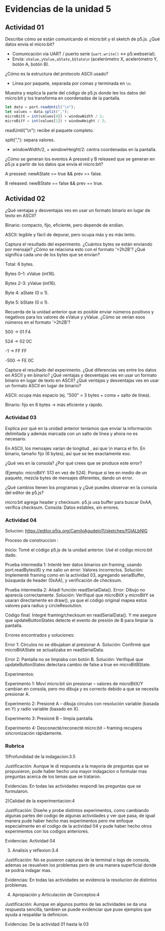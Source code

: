 
# Evidencias de la unidad 5


## Actividad 01

Describe cómo se están comunicando el micro:bit y el sketch de p5.js. ¿Qué datos envía el micro:bit?

- Comunicación vía UART / puerto serie (`uart.write()` ↔ p5.webserial).  
- Envía: `xValue,yValue,aState,bState\n` (acelerómetro X, acelerómetro Y, botón A, botón B).


¿Cómo es la estructura del protocolo ASCII usado?

- Línea por paquete, separada por comas y terminada en `\n`.  

Muestra y explica la parte del código de p5.js donde lee los datos del micro:bit y los transforma en coordenadas de la pantalla.

```js
let data = port.readUntil("\n");
let values = data.split(",");
microBitX = int(values[0]) + windowWidth / 2;
microBitY = int(values[1]) + windowHeight / 2;
```
readUntil("\n"): recibe el paquete completo.

split(","): separa valores.

+ windowWidth/2, + windowHeight/2: centra coordenadas en la pantalla.

¿Cómo se generan los eventos A pressed y B released que se generan en p5.js a partir de los datos que envía el micro:bit?


A pressed: newAState == true && prev == false.


B released: newBState == false && prev == true.



## Actividad 02

¿Qué ventajas y desventajas ves en usar un formato binario en lugar de texto en ASCII?

Binario: compacto, fijo, eficiente, pero depende de endian.


ASCII: legible y fácil de depurar, pero ocupa más y es más lento.

Captura el resultado del experimento. ¿Cuántos bytes se están enviando por mensaje? ¿Cómo se relaciona esto con el formato '>2h2B'? ¿Qué significa cada uno de los bytes que se envían?

Total: 6 bytes.

Bytes 0–1: xValue (int16).

Bytes 2–3: yValue (int16).

Byte 4: aState (0 o 1).

Byte 5: bState (0 o 1).

Recuerda de la unidad anterior que es posible enviar números positivos y negativos para los valores de xValue y yValue. ¿Cómo se verían esos números en el formato '>2h2B'?

500 → 01 F4

524 → 02 0C

-1 → FF FF

-500 → FE 0C

Captura el resultado del experimento. ¿Qué diferencias ves entre los datos en ASCII y en binario? ¿Qué ventajas y desventajas ves en usar un formato binario en lugar de texto en ASCII? ¿Qué ventajas y desventajas ves en usar un formato ASCII en lugar de binario?

ASCII: ocupa más espacio (ej. "500" = 3 bytes + coma + salto de línea).

Binario: fijo en 6 bytes → más eficiente y rápido.

### Actividad 03

Explica por qué en la unidad anterior teníamos que enviar la información delimitada y además marcada con un salto de línea y ahora no es necesario.

En ASCII, los mensajes varían de longitud , así que \n marca el fin. En binario, tamaño fijo (6 bytes), así que se lee exactamente eso.

¿Qué ves en la consola? ¿Por qué crees que se produce este error?


(Ejemplo: microBitY: 513 en vez de 524). Porque si lee en medio de un paquete, mezcla bytes de mensajes diferentes, dando un error.



¿Qué cambios tienen los programas y ¿Qué puedes observar en la consola del editor de p5.js?

micro:bit agrega header y checksum. p5.js usa buffer para buscar 0xAA, verifica checksum. Consola: Datos estables, sin errores.

### Actividad 04

Solucion: https://editor.p5js.org/CamiloAgudelo11/sketches/fGtALbNlG

Proceso de construccion :

Inicio: Tomé el código p5.js de la unidad anterior. Usé el código micro:bit dado.


Prueba intermedia 1: Intenté leer datos binarios sin framing, usando port.readBytes(6) y me salio un error: Valores incorrectos. Solución: Implementé framing como en la actividad 03, agregando serialBuffer, búsqueda de header (0xAA), y verificación de checksum.


Prueba intermedia 2: Añadí función readSerialData(). Error: Dibujo no aparecía correctamente. Solución: Verifiqué que microBitX y microBitY se usaran directamente en draw(), ya que el código original mapea estos valores para radius y circleResolution.


Código final: Integré framing/checksum en readSerialData(). Y me asegure que updateButtonStates detecte el evento de presión de B para limpiar la pantalla. 

Errores encontrados y soluciones:

Error 1: Círculos no se dibujaban al presionar A. Solución: Confirmé que microBitAState se actualizaba en readSerialData. 


Error 2: Pantalla no se limpiaba con botón B. Solución: Verifiqué que updateButtonStates detectara cambio de false a true en microBitBState. 



Experimentos:

Experimento 1: Moví micro:bit sin presionar – valores de microBitX/Y cambian en consola, pero mo dibuja y es correcto debido a que se necesita presionar A.


Experimento 2: Presioné A – dibuja círculos con resolución variable (basada en Y) y radio variable (basado en X). 


Experimento 3: Presioné B – limpia pantalla. 


Experimento 4: Desconecté/reconecté micro:bit – framing recupera sincronización rápidamente.

 

### Rubrica

1)Profundidad de la indagacion:3.5

Justificación: Aunque le di respuesta a la mayoria de preguntas que se propusieron, pude haber hecho una mayor indagacion o formular mas preguntas acerca de los temas que se trataron.


Evidencias: En todas las actividades respondi las preguntas que se formularon.

2)Calidad de la experimentacion:4

Justificación: Diseñe y probe distintos experimentos, como cambiando algunas partes del codigo de algunas actividades y ver que pasa, de igual manera pude haber hecho mas experimentos pero me enfoque especialmente en el codigo de la actividad 04 y pude haber hecho otros experimentos con los codigos anteriores.


Evidencias: Actividad 04

3) Analisis y reflexion:3.4

Justificación: No se pusieron capturas de la terminal o logs de consola, ademas se resuelven los problemas pero de una manera superficial donde se podria indagar mas.


Evidencias: En todas las actividades se evidencia la resolucion de distintos problemas.


4) Apropiación y Articulación de Conceptos:4

Justificación:  Aunque en algunos puntos de las actividades se da una respuesta sencilla, tambien se puede evidenciar que puse ejemplos que ayuda a respaldar la definicion.

Evidencias: De la actividad 01 hasta la 03

